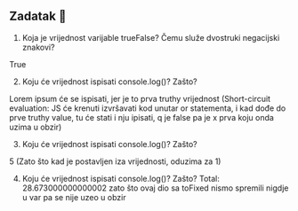## Zadatak 📝

1. Koja je vrijednost varijable trueFalse? Čemu služe dvostruki negacijski znakovi?

True

2. Koju će vrijednost ispisati console.log()? Zašto? 

Lorem ipsum će se ispisati, jer je to prva truthy vrijednost (Short-circuit evaluation: JS će krenuti izvršavati kod unutar or statementa, i kad dođe do prve truthy value, tu će stati i nju ipisati, q je false pa je x prva koju onda uzima u obzir)

3. Koju će vrijednost ispisati console.log()? Zašto?

5 (Zato što kad je postavljen iza vrijednosti, oduzima za 1)


4. Koju će vrijednost ispisati console.log()? Zašto?
Total: 28.673000000000002 zato što ovaj dio sa toFixed nismo spremili nigdje u var pa se nije uzeo u obzir